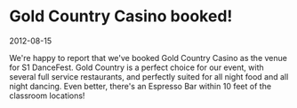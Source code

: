 # Gold Country Casino booked!
2012-08-15

We're happy to report that we've booked Gold Country Casino as the venue for S1 DanceFest.  Gold Country is a perfect choice for our event, with several full service restaurants, and perfectly suited for all night food and all night dancing.  Even better, there's an Espresso Bar within 10 feet of the classroom locations!
